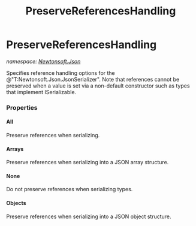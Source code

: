 ﻿---
title: PreserveReferencesHandling
---

# PreserveReferencesHandling
_namespace: [Newtonsoft.Json](N-Newtonsoft.Json.html)_

Specifies reference handling options for the @"T:Newtonsoft.Json.JsonSerializer".
 Note that references cannot be preserved when a value is set via a non-default constructor such as types that implement ISerializable.




### Properties

#### All
Preserve references when serializing.
#### Arrays
Preserve references when serializing into a JSON array structure.
#### None
Do not preserve references when serializing types.
#### Objects
Preserve references when serializing into a JSON object structure.
